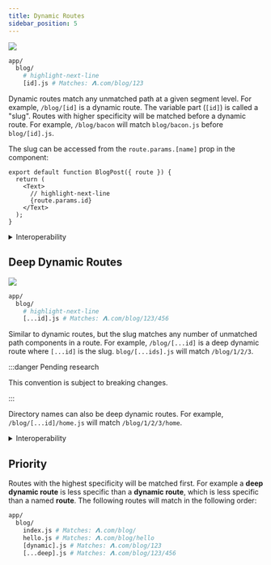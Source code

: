 ```yaml
---
title: Dynamic Routes
sidebar_position: 5
---
```


![](./assets/dynamic-routes.png)

```bash title="File System"
app/
  blog/
    # highlight-next-line
    [id].js # Matches: 𝝠.com/blog/123
```

Dynamic routes match any unmatched path at a given segment level. For example, `/blog/[id]` is a dynamic route. The variable part (`[id]`) is called a "slug". Routes with higher specificity will be matched before a dynamic route. For example, `/blog/bacon` will match `blog/bacon.js` before `blog/[id].js`.

The slug can be accessed from the `route.params.[name]` prop in the component:

```tsx title=app/blog/[id].js
export default function BlogPost({ route }) {
  return (
    <Text>
      // highlight-next-line
      {route.params.id}
    </Text>
  );
}
```

<details>
  <summary>Interoperability</summary>

> By [popular demand](https://twitter.com/Baconbrix/status/1567538444246589441), the dynamic routes pattern is based on the [Next.js dynamic routes](https://nextjs.org/docs/routing/dynamic-routes) system.

There are a couple different ways to implement dynamic routes, here are some existing formats:

| Format              | Framework |
| ------------------- | --------- |
| `/blog/[id].js`     | Next.js   |
| `/blog/[id].svelte` | SvelteKit |
| `/blog/$id.js`      | Remix     |

**Related**

- [Remix](https://remix.run/docs/en/v1/routing/file-system-routing)
- [`react-router`](https://reactrouter.com/web/guides/quick-start)
- [Next.js layouts RFC, pt. 1](https://nextjs.org/blog/layouts-rfc)

</details>

## Deep Dynamic Routes

![](./assets/deep-dynamic-roots.png)

```bash title="File System"
app/
  blog/
    # highlight-next-line
    [...id].js # Matches: 𝝠.com/blog/123/456
```

Similar to dynamic routes, but the slug matches any number of unmatched path components in a route. For example, `/blog/[...id]` is a deep dynamic route where `[...id]` is the slug. `blog/[...ids].js` will match `/blog/1/2/3`.

:::danger Pending research

This convention is subject to breaking changes.

:::

Directory names can also be deep dynamic routes. For example, `/blog/[...id]/home.js` will match `/blog/1/2/3/home`.

<details>
  <summary>Interoperability</summary>

Deep dynamic routes are functionally analogous to the 'optional catch-all dynamic routes' (`[[...id]].js`) feature from Next.js but the syntax is the same as the 'required catch-all dynamic routes'. Unlike Next.js which has a separate syntax for matching everything except `/`, Expo uses the same syntax for both. If you want to match everything except index, you can add an `index.js` file that has custom handling or you could simply handle the slug differently. We also reserve the term **catch** for error handling.

The convention is also similar to splats in Remix.

</details>

## Priority

Routes with the highest specificity will be matched first. For example a **deep dynamic route** is less specific than a **dynamic route**, which is less specific than a named **route**. The following routes will match in the following order:

```bash title="File System"
app/
  blog/
    index.js # Matches: 𝝠.com/blog/
    hello.js # Matches: 𝝠.com/blog/hello
    [dynamic].js # Matches: 𝝠.com/blog/123
    [...deep].js # Matches: 𝝠.com/blog/123/456
```
